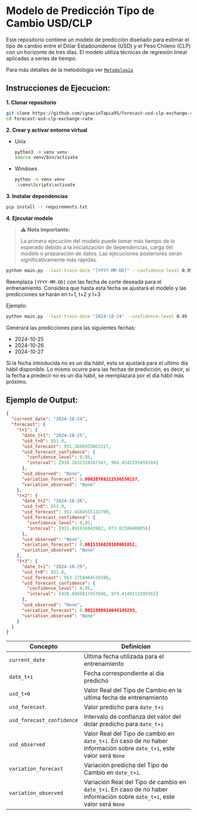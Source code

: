 # Modelo de Predicción Tipo de Cambio USD/CLP

Este repositorio contiene un modelo de predicción diseñado para estimar el tipo de cambio entre el Dólar Estadounidense (USD) y el Peso Chileno (CLP) con un horizonte de tres días. El modelo utiliza técnicas de regresión lineal aplicadas a series de tiempo.

Para más detalles de la metodologia ver [`Metodología`](src/METHODOLOGY.md)

## Instrucciones de Ejecucion:

**1. Clonar repositorio**

```bash
git clone https://github.com/ignacioTapia95/forecast-usd-clp-exchange-rate
cd forecast-usd-clp-exchange-rate
```

**2. Crear y activar entorno virtual**

- Unix

  ```bash
  python3 -m venv venv
  source venv/bin/activate
  ```

- Windows
  ```bash
  python -m venv venv
  .\venv\Scripts\activate
  ```

**3. Instalar dependencias**

```bash
pip install -r requirements.txt
```

**4. Ejecutar modelo**

> ⚠️ **Nota importante:**
>
> La primera ejecución del modelo puede tomar más tiempo de lo esperado debido a la inicialización de dependencias, carga del modelo o preparación de datos. Las ejecuciones posteriores serán significativamente más rápidas.

```bash
python main.py --last-train-date "[YYYY-MM-DD]" --confidence-level 0.95
```

Reemplaza `[YYYY-MM-DD]` con las fecha de corte deseada para el entrenamiento. Considera que hasta esta fecha se ajustará el modelo y las predicciones se harán en t+1, t+2 y t+3

Ejemplo:

```bash
python main.py --last-train-date "2024-10-24" --confidence-level 0.95
```

Generará las predicciones para las siguientes fechas:

- 2024-10-25
- 2024-10-26
- 2024-10-27

Si la fecha introducida no es un día hábil, esta se ajustará para el ultimo día hábil disponible. Lo mismo ocurre para las fechas de predicción, es decir, si la fecha a predecir no es un dia hábil, se reemplazará por el día hábil más próximo.

## Ejemplo de Output:

```json
{
  "current_date": "2024-10-24",
  "forecast": {
    "t+1": {
      "date_t+1": "2024-10-25",
      "usd_t+0": 951.0,
      "usd_forecast": 951.3686953063227,
      "usd_forecast_confidence": {
        "confidence_level": 0.95,
        "interval": [938.2832310267347, 964.4541595859104]
      },
      "usd_observed": "None",
      "variation_forecast": 0.00038769222536550157,
      "variation_observed": "None"
    },
    "t+2": {
      "date_t+2": "2024-10-26",
      "usd_t+0": 951.0,
      "usd_forecast": 952.4584555122709,
      "usd_forecast_confidence": {
        "confidence_level": 0.95,
        "interval": [931.891816943982, 973.02509408056]
      },
      "usd_observed": "None",
      "variation_forecast": 0.0015336020108001852,
      "variation_observed": "None"
    },
    "t+3": {
      "date_t+1": "2024-10-29",
      "usd_t+0": 951.0,
      "usd_forecast": 953.1759464526586,
      "usd_forecast_confidence": {
        "confidence_level": 0.95,
        "interval": [926.9369817457606, 979.4149111595565]
      },
      "usd_observed": "None",
      "variation_forecast": 0.0022880614644149293,
      "variation_observed": "None"
    }
  }
}
```

| Concepto                  | Definicion                                                                                                                |
| ------------------------- | ------------------------------------------------------------------------------------------------------------------------- |
| `current_date`            | Última fecha utilizada para el entrenamiento                                                                              |
| `date_t+i`                | Fecha correspondiente al dia predicho                                                                                     |
| `usd_t+0`                 | Valor Real del Tipo de Cambio en la ultima fecha de entrenamiento                                                         |
| `usd_forecast`            | Valor predicho para `date_t+i`                                                                                            |
| `usd_forecast_confidence` | Intervalo de confianza del valor del dolar predicho para `date_t+i`                                                       |
| `usd_observed`            | Valor Real del Tipo de cambio en `date_t+i`. En caso de no haber información sobre `date_t+i`, este valor será `None`     |
| `variation_forecast`      | Variación predicha del Tipo de Cambio en `date_t+i`.                                                                      |
| `variation_observed`      | Variación Real del Tipo de cambio en `date_t+i`. En caso de no haber información sobre `date_t+i`, este valor será `None` |
